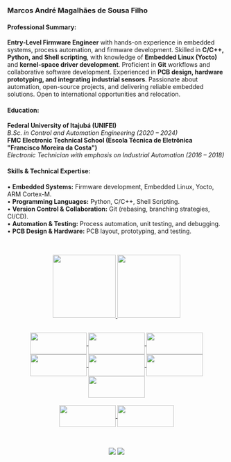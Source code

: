### Marcos André Magalhães de Sousa Filho

#### Professional Summary:
   __Entry-Level Firmware Engineer__ with hands-on experience in embedded systems, process automation, and firmware development. 
   Skilled in __C/C++, Python, and Shell scripting__, with knowledge of __Embedded Linux (Yocto)__ and __kernel-space driver development__.
   Proficient in __Git__ workflows and collaborative software development. Experienced in __PCB design, hardware prototyping, and integrating 
   industrial sensors__. Passionate about automation, open-source projects, and delivering reliable embedded solutions. Open to international opportunities and relocation.

#### Education:
__Federal University of Itajubá (UNIFEI)__ <br>
_B.Sc. in Control and Automation Engineering (2020 – 2024)_ <br>
__FMC Electronic Technical School (Escola Técnica de Eletrônica "Francisco Moreira da Costa")__ <br>
_Electronic Technician with emphasis on Industrial Automation (2016 – 2018)_ <br>

#### Skills & Technical Expertise:
• __Embedded Systems:__ Firmware development, Embedded Linux, Yocto, ARM Cortex-M.<br>
• __Programming Languages:__ Python, C/C++, Shell Scripting.<br>
• __Version Control & Collaboration:__ Git (rebasing, branching strategies, CI/CD).<br>
• __Automation & Testing:__ Process automation, unit testing, and debugging.<br>
• __PCB Design & Hardware:__ PCB layout, prototyping, and testing.<br>
##

<div>
  <p align="center"><br> 
  <a href="https://github.com/marcosandremsfilho">
  <img height="145em" src="https://github-readme-stats.vercel.app/api?username=marcosandremsfilho&show_icons=true&theme=dark&include_all_commits=true&count_private=true"/>
  <img height="145em" src="https://github-readme-stats.vercel.app/api/top-langs/?username=marcosandremsfilho&layout=compact&langs_count=7&theme=dark"/>
</div>
  
  <div align="center" style="display: inline_block"><br>
     <img align="center" height="50" width="130" src="https://cdn.jsdelivr.net/gh/devicons/devicon/icons/arduino/arduino-original-wordmark.svg">
     <img align="center" height="50" width="130" src="https://cdn.jsdelivr.net/gh/devicons/devicon/icons/c/c-original.svg">
     <img align="center" height="50" width="130" src="https://cdn.jsdelivr.net/gh/devicons/devicon/icons/cplusplus/cplusplus-original.svg">
     <img align="center" height="50" width="130" src="https://cdn.jsdelivr.net/gh/devicons/devicon/icons/python/python-original-wordmark.svg">
     <img align="center" height="50" width="130" src="https://cdn.jsdelivr.net/gh/devicons/devicon@latest/icons/bash/bash-original.svg">
     <img align="center" height="50" width="130" src="https://cdn.jsdelivr.net/gh/devicons/devicon@latest/icons/linux/linux-original.svg">
     <img align="center" height="50" width="130" src="https://cdn.jsdelivr.net/gh/devicons/devicon@latest/icons/ubuntu/ubuntu-original.svg">
</div>

<div align="center" style="display: inline_block"><br>
   <img align="center" height="50" width="130" src="https://cdn.jsdelivr.net/gh/devicons/devicon@latest/icons/neovim/neovim-original.svg" />
   <img align="center" height="50" width="130" src="https://upload.wikimedia.org/wikipedia/commons/0/00/Yocto_Project_logo.svg">
</div>

##
 
<p align="center"><br> 
   <a href = "mailto:eng.marcosandresousa@gmail.com"><img align="center" src="https://img.shields.io/badge/Gmail-D14836?style=for-the-badge&logo=gmail&logoColor=white" target="_blank"></a>
   <a href="https://www.linkedin.com/in/marcos-andré-magalhães-de-sousa-filho-06437218b/" target="_blank"><img align="center" src="https://img.shields.io/badge/LinkedIn-0077B5?style=for-the-badge&logo=linkedin&logoColor=white" target="_blank"></a> 

    
 </div>
</p>

<p align="center"> 

